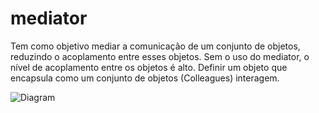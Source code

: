 # mediator

Tem como objetivo mediar a comunicação de um conjunto de objetos, reduzindo o acoplamento entre esses objetos. Sem o uso do mediator,
o nível de acoplamento entre os objetos é alto. Definir um objeto que encapsula como um conjunto de objetos (Colleagues) interagem.

![Diagram](https://cdn.discordapp.com/attachments/590682723870310410/1069441628089090098/image.png)
